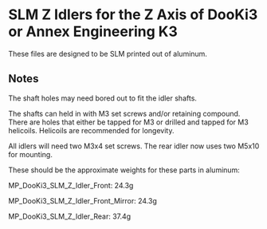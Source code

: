 # SLM Z Idlers for the Z Axis of DooKi3 or Annex Engineering K3
These files are designed to be SLM printed out of aluminum.

## Notes
The shaft holes may need bored out to fit the idler shafts.

The shafts can held in with M3 set screws and/or retaining compound.  There are holes that either be tapped for M3 or drilled and tapped for M3 helicoils.  Helicoils are recommended for longevity.

All idlers will need two M3x4 set screws. The rear idler now uses two M5x10 for mounting.

These should be the approximate weights for these parts in aluminum:

MP_DooKi3_SLM_Z_Idler_Front: 24.3g

MP_DooKi3_SLM_Z_Idler_Front_Mirror: 24.3g

MP_DooKi3_SLM_Z_Idler_Rear: 37.4g
